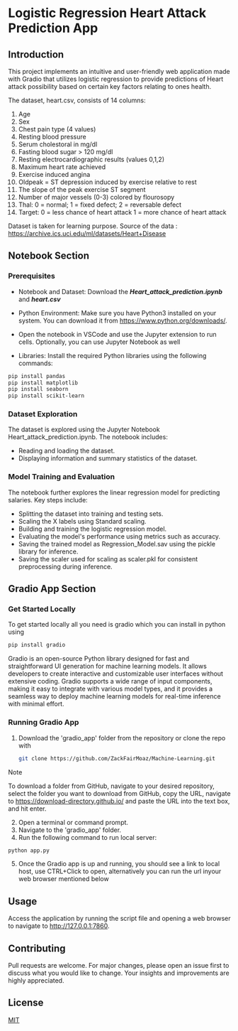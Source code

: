 # Logistic Regression Heart Attack Prediction App

## Introduction

This project implements an intuitive and user-friendly web application made with Gradio that utilizes logistic regression to provide predictions of Heart attack possibility based on certain key factors relating to ones health.

The dataset, heart.csv, consists of 14 columns:

1. Age
2. Sex
3. Chest pain type (4 values)
4. Resting blood pressure
5. Serum cholestoral in mg/dl
6. Fasting blood sugar > 120 mg/dl
7. Resting electrocardiographic results (values 0,1,2)
8. Maximum heart rate achieved
9. Exercise induced angina
10. Oldpeak = ST depression induced by exercise relative to rest
11. The slope of the peak exercise ST segment
12. Number of major vessels (0-3) colored by flourosopy
13. Thal: 0 = normal; 1 = fixed defect; 2 = reversable defect
14. Target: 0 = less chance of heart attack 1 = more chance of heart attack

Dataset is taken for learning purpose. Source of the data : https://archive.ics.uci.edu/ml/datasets/Heart+Disease

## Notebook Section

### Prerequisites

* Notebook and Dataset: Download the ***Heart_attack_prediction.ipynb*** and ***heart.csv***

* Python Environment: Make sure you have Python3 installed on your system. You can download it from https://www.python.org/downloads/.

* Open the notebook in VSCode and use the Jupyter extension to run cells. Optionally, you can use Jupyter Notebook as well

* Libraries: Install the required Python libraries using the following commands:

```bash
pip install pandas
pip install matplotlib
pip install seaborn
pip install scikit-learn
```

### Dataset Exploration

The dataset is explored using the Jupyter Notebook Heart_attack_prediction.ipynb. The notebook includes:

* Reading and loading the dataset.
* Displaying information and summary statistics of the dataset.

### Model Training and Evaluation

The notebook further explores the linear regression model for predicting salaries. Key steps include:

* Splitting the dataset into training and testing sets.
* Scaling the X labels using Standard scaling.
* Building and training the logistic regression model.
* Evaluating the model's performance using metrics such as accuracy.
* Saving the trained model as Regression_Model.sav using the pickle library for inference.
* Saving the scaler used for scaling as scaler.pkl for consistent preprocessing during inference.

## Gradio App Section

### Get Started Locally

To get started locally all you need is gradio which you can install in python using

```bash
pip install gradio
```

Gradio is an open-source Python library designed for fast and straightforward UI generation for machine learning models. It allows developers to create interactive and customizable user interfaces without extensive coding. Gradio supports a wide range of input components, making it easy to integrate with various model types, and it provides a seamless way to deploy machine learning models for real-time inference with minimal effort.

### Running Gradio App

1. Download the 'gradio_app' folder from the repository or clone the repo with

   ```sh
   git clone https://github.com/ZackFairMoaz/Machine-Learning.git
   ```

> [!NOTE]
> To download a folder from GitHub, navigate to your desired repository, select the folder you want to download from GitHub, copy the URL, navigate to https://download-directory.github.io/ and paste the URL into the text box, and hit enter.

2. Open a terminal or command prompt.
3. Navigate to the 'gradio_app' folder.
4. Run the following command to run local server:

```bash
python app.py
```
5. Once the Gradio app is up and running, you should see a link to local host, use CTRL+Click to open, alternatively you can run the url inyour web browser mentioned below

## Usage

Access the application by running the script file and opening a web browser to navigate to http://127.0.0.1:7860.

## Contributing

Pull requests are welcome. For major changes, please open an issue first to discuss what you would like to change. Your insights and improvements are highly appreciated.

## License

[MIT](https://choosealicense.com/licenses/mit/)


